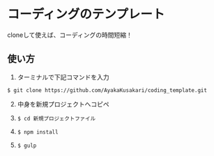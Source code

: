 # コーディングのテンプレート

cloneして使えば、コーディングの時間短縮！

## 使い方

1. ターミナルで下記コマンドを入力

`$ git clone https://github.com/AyakaKusakari/coding_template.git`

2. 中身を新規プロジェクトへコピペ

3. `$ cd 新規プロジェクトファイル`

4. `$ npm install`

5. `$ gulp`
